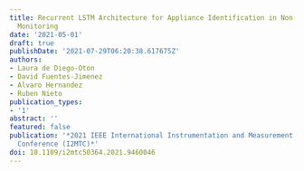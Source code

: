```yaml
---
title: Recurrent LSTM Architecture for Appliance Identification in Non-Intrusive Load
  Monitoring
date: '2021-05-01'
draft: true
publishDate: '2021-07-29T06:20:38.617675Z'
authors:
- Laura de Diego-Oton
- David Fuentes-Jimenez
- Alvaro Hernandez
- Ruben Nieto
publication_types:
- '1'
abstract: ''
featured: false
publication: '*2021 IEEE International Instrumentation and Measurement Technology
  Conference (I2MTC)*'
doi: 10.1109/i2mtc50364.2021.9460046
---
```


